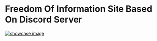 # Freedom Of Information Site Based On Discord Server


[![showcase image](https://pbs.twimg.com/media/F5mAtMZXoAE2oX0?format=jpg&name=4096x4096)](https://cobblestone-library.onrender.com/)

